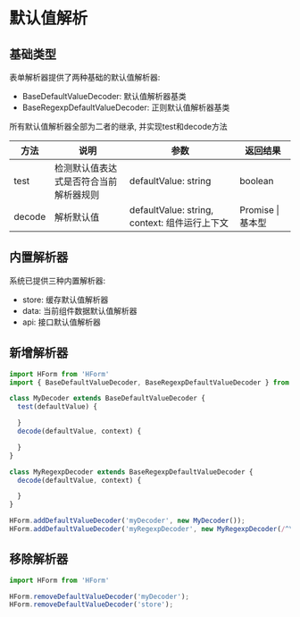 # 默认值解析

## 基础类型

表单解析器提供了两种基础的默认值解析器:

- BaseDefaultValueDecoder: 默认值解析器基类
- BaseRegexpDefaultValueDecoder: 正则默认值解析器基类

所有默认值解析器全部为二者的继承, 并实现test和decode方法

<table>
  <thead>
    <tr>
      <th>方法</th>
      <th>说明</th>
      <th>参数</th>
      <th>返回结果</th>
    </tr>
  </thead>
  <tbody>
    <tr>
      <td>test</td>
      <td>检测默认值表达式是否符合当前解析器规则</td>
      <td>defaultValue: string</td>
      <td>boolean</td>
    </tr>
    <tr>
      <td>decode</td>
      <td>解析默认值</td>
      <td>defaultValue: string, context: 组件运行上下文</td>
      <td>Promise | 基本型</td>
    </tr>
  </tbody>
</table>

## 内置解析器

系统已提供三种内置解析器:

- store: 缓存默认值解析器
- data: 当前组件数据默认值解析器
- api: 接口默认值解析器

## 新增解析器

```js
import HForm from 'HForm'
import { BaseDefaultValueDecoder, BaseRegexpDefaultValueDecoder } from 'HForm/models'

class MyDecoder extends BaseDefaultValueDecoder {
  test(defaultValue) {

  }
  decode(defaultValue, context) {

  }
}

class MyRegexpDecoder extends BaseRegexpDefaultValueDecoder {
  decode(defaultValue, context) {

  }
}

HForm.addDefaultValueDecoder('myDecoder', new MyDecoder());
HForm.addDefaultValueDecoder('myRegexpDecoder', new MyRegexpDecoder(/^\$my.data$/));
```

## 移除解析器

```js
import HForm from 'HForm'

HForm.removeDefaultValueDecoder('myDecoder');
HForm.removeDefaultValueDecoder('store');
```